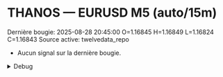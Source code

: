 # THANOS — EURUSD M5 (auto/15m)
Dernière bougie: 2025-08-28 20:45:00  O=1.16845  H=1.16849  L=1.16824  C=1.16843
Source active: twelvedata_repo

- Aucun signal sur la dernière bougie.

<details><summary>Debug</summary>

- TD_API_KEY manquant.

</details>